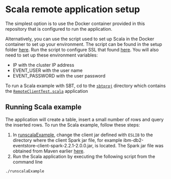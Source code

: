 # Scala remote application setup

The simplest option is to use the Docker container provided in this repository that is configured to run the application. 

Alternatively, you can use the script used to set up Scala in the Docker container to set up your environment. The script can be found in the setup folder [here](https://github.com/IBMProjectEventStore/db2eventstore-IoT-Analytics/blob/master/container/setup/setup-scala.sh).  Run the script to configure SSL that found [here](https://github.com/IBMProjectEventStore/db2eventstore-IoT-Analytics/blob/master/container/setup/setup-ssl.sh). You will also need to set up these environment variables: 

* IP with the cluster IP address
* EVENT_USER with the user name
* EVENT_PASSWORD with the user password

To run a Scala example with SBT, cd to the [`sbtproj`](sbtproj/README.md) directory which contains the [`RemoteClientTest.scala`](sbtproj/RemoteClientTest.scala) application

## Running Scala example

The application will create a table, insert a small number of rows and query the inserted rows. To run the Scala example, follow these steps:

1. In [runscalaExample](runscalaExample), change the client jar defined with `ESLIB` to the directory where the client Spark jar file, for example ibm-db2-eventstore-client-spark-2.2.1-2.0.0.jar, is located. The Spark jar file was obtained from Maven earlier [here](https://mvnrepository.com/artifact/com.ibm.event/ibm-db2-eventstore-client-spark-2.2.1).
2. Run the Scala application by executing the following script from the command line

`./runscalaExample`
